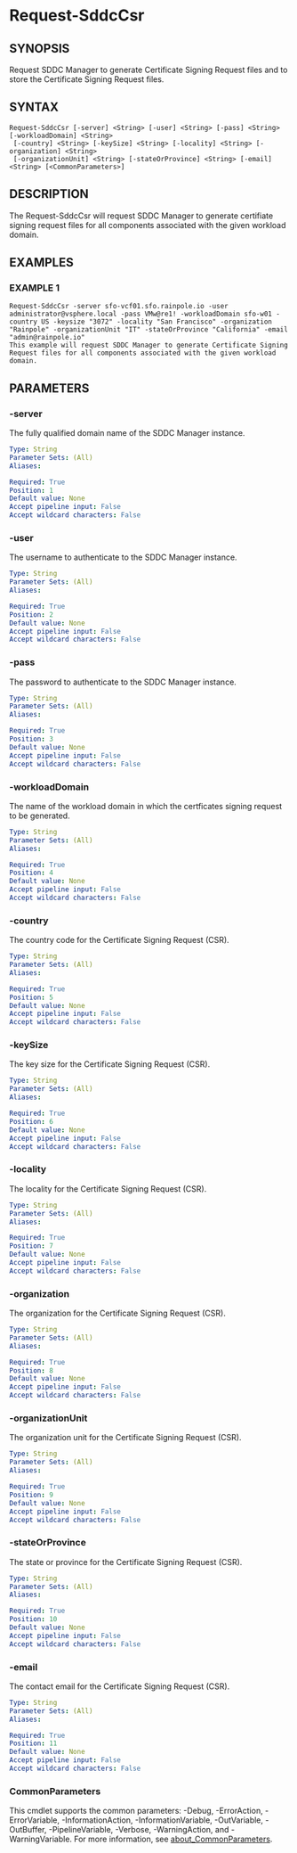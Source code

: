 # Request-SddcCsr

## SYNOPSIS
Request SDDC Manager to generate Certificate Signing Request files and to store the Certificate Signing Request files.

## SYNTAX

```
Request-SddcCsr [-server] <String> [-user] <String> [-pass] <String> [-workloadDomain] <String>
 [-country] <String> [-keySize] <String> [-locality] <String> [-organization] <String>
 [-organizationUnit] <String> [-stateOrProvince] <String> [-email] <String> [<CommonParameters>]
```

## DESCRIPTION
The Request-SddcCsr will request SDDC Manager to generate certifiate signing request files for all components associated with the given workload domain.

## EXAMPLES

### EXAMPLE 1
```
Request-SddcCsr -server sfo-vcf01.sfo.rainpole.io -user administrator@vsphere.local -pass VMw@re1! -workloadDomain sfo-w01 -country US -keysize "3072" -locality "San Francisco" -organization "Rainpole" -organizationUnit "IT" -stateOrProvince "California" -email "admin@rainpole.io"
This example will request SDDC Manager to generate Certificate Signing Request files for all components associated with the given workload domain.
```

## PARAMETERS

### -server
The fully qualified domain name of the SDDC Manager instance.

```yaml
Type: String
Parameter Sets: (All)
Aliases:

Required: True
Position: 1
Default value: None
Accept pipeline input: False
Accept wildcard characters: False
```

### -user
The username to authenticate to the SDDC Manager instance.

```yaml
Type: String
Parameter Sets: (All)
Aliases:

Required: True
Position: 2
Default value: None
Accept pipeline input: False
Accept wildcard characters: False
```

### -pass
The password to authenticate to the SDDC Manager instance.

```yaml
Type: String
Parameter Sets: (All)
Aliases:

Required: True
Position: 3
Default value: None
Accept pipeline input: False
Accept wildcard characters: False
```

### -workloadDomain
The name of the workload domain in which the certficates signing request to be generated.

```yaml
Type: String
Parameter Sets: (All)
Aliases:

Required: True
Position: 4
Default value: None
Accept pipeline input: False
Accept wildcard characters: False
```

### -country
The country code for the Certificate Signing Request (CSR).

```yaml
Type: String
Parameter Sets: (All)
Aliases:

Required: True
Position: 5
Default value: None
Accept pipeline input: False
Accept wildcard characters: False
```

### -keySize
The key size for the Certificate Signing Request (CSR).

```yaml
Type: String
Parameter Sets: (All)
Aliases:

Required: True
Position: 6
Default value: None
Accept pipeline input: False
Accept wildcard characters: False
```

### -locality
The locality for the Certificate Signing Request (CSR).

```yaml
Type: String
Parameter Sets: (All)
Aliases:

Required: True
Position: 7
Default value: None
Accept pipeline input: False
Accept wildcard characters: False
```

### -organization
The organization for the Certificate Signing Request (CSR).

```yaml
Type: String
Parameter Sets: (All)
Aliases:

Required: True
Position: 8
Default value: None
Accept pipeline input: False
Accept wildcard characters: False
```

### -organizationUnit
The organization unit for the Certificate Signing Request (CSR).

```yaml
Type: String
Parameter Sets: (All)
Aliases:

Required: True
Position: 9
Default value: None
Accept pipeline input: False
Accept wildcard characters: False
```

### -stateOrProvince
The state or province for the Certificate Signing Request (CSR).

```yaml
Type: String
Parameter Sets: (All)
Aliases:

Required: True
Position: 10
Default value: None
Accept pipeline input: False
Accept wildcard characters: False
```

### -email
The contact email for the Certificate Signing Request (CSR).

```yaml
Type: String
Parameter Sets: (All)
Aliases:

Required: True
Position: 11
Default value: None
Accept pipeline input: False
Accept wildcard characters: False
```

### CommonParameters
This cmdlet supports the common parameters: -Debug, -ErrorAction, -ErrorVariable, -InformationAction, -InformationVariable, -OutVariable, -OutBuffer, -PipelineVariable, -Verbose, -WarningAction, and -WarningVariable. For more information, see [about_CommonParameters](http://go.microsoft.com/fwlink/?LinkID=113216).